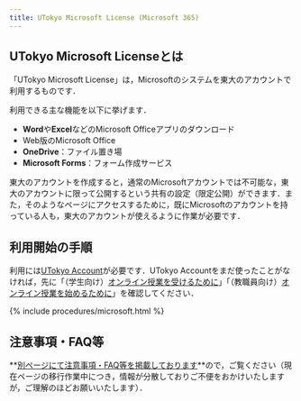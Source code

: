 ```yaml
---
title: UTokyo Microsoft License (Microsoft 365)
---
```


## UTokyo Microsoft Licenseとは

「UTokyo Microsoft License」は，Microsoftのシステムを東大のアカウントで利用するものです．

利用できる主な機能を以下に挙げます．

- **Word**や**Excel**などのMicrosoft Officeアプリのダウンロード
- Web版のMicrosoft Office
- **OneDrive**：ファイル置き場
- **Microsoft Forms**：フォーム作成サービス

東大のアカウントを作成すると，通常のMicrosoftアカウントでは不可能な，東大のアカウントに限って公開するという共有の設定（限定公開）ができます．また，そのようなページにアクセスするために，既にMicrosoftのアカウントを持っている人も，東大のアカウントが使えるように作業が必要です．

## 利用開始の手順

利用には[UTokyo Account](https://www.u-tokyo.ac.jp/adm/dics/ja/account.html)が必要です．UTokyo Accountをまだ使ったことがなければ，先に「（学生向け）[オンライン授業を受けるために](/oc/)」「（教職員向け）[オンライン授業を始めるために](/faculty_members)」を確認してください．

{% include procedures/microsoft.html %}

## 注意事項・FAQ等

**[別ページにて注意事項・FAQ等を掲載しております](https://www.u-tokyo.ac.jp/adm/dics/ja/mslicense.html)**ので，ご覧ください（現在ページの移行作業中につき，情報が分散しておりご不便をおかけいたしますが，ご理解のほどお願いいたします）．
